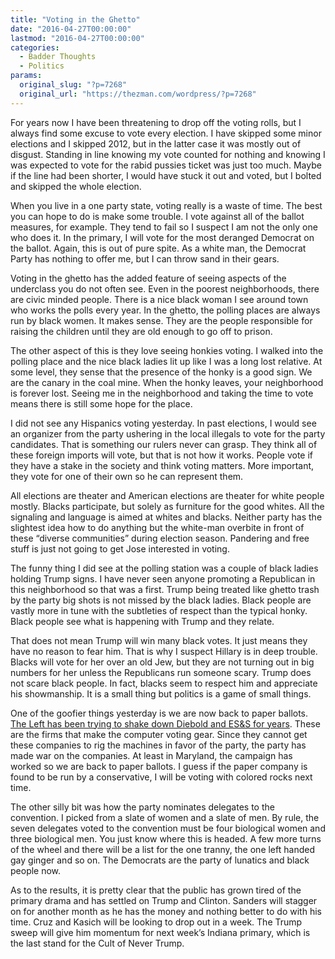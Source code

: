 ```yaml
---
title: "Voting in the Ghetto"
date: "2016-04-27T00:00:00"
lastmod: "2016-04-27T00:00:00"
categories:
  - Badder Thoughts
  - Politics
params:
  original_slug: "?p=7268"
  original_url: "https://thezman.com/wordpress/?p=7268"
---
```


For years now I have been threatening to drop off the voting rolls, but
I always find some excuse to vote every election. I have skipped some
minor elections and I skipped 2012, but in the latter case it was mostly
out of disgust. Standing in line knowing my vote counted for nothing and
knowing I was expected to vote for the rabid pussies ticket was just too
much. Maybe if the line had been shorter, I would have stuck it out and
voted, but I bolted and skipped the whole election.

When you live in a one party state, voting really is a waste of time.
The best you can hope to do is make some trouble. I vote against all of
the ballot measures, for example. They tend to fail so I suspect I am
not the only one who does it. In the primary, I will vote for the most
deranged Democrat on the ballot. Again, this is out of pure spite. As a
white man, the Democrat Party has nothing to offer me, but I can throw
sand in their gears.

Voting in the ghetto has the added feature of seeing aspects of the
underclass you do not often see. Even in the poorest neighborhoods,
there are civic minded people. There is a nice black woman I see around
town who works the polls every year. In the ghetto, the polling places
are always run by black women. It makes sense. They are the people
responsible for raising the children until they are old enough to go off
to prison.

The other aspect of this is they love seeing honkies voting. I walked
into the polling place and the nice black ladies lit up like I was a
long lost relative. At some level, they sense that the presence of the
honky is a good sign. We are the canary in the coal mine. When the honky
leaves, your neighborhood is forever lost. Seeing me in the neighborhood
and taking the time to vote means there is still some hope for the
place.

I did not see any Hispanics voting yesterday. In past elections, I would
see an organizer from the party ushering in the local illegals to vote
for the party candidates. That is something our rulers never can grasp.
They think all of these foreign imports will vote, but that is not how
it works. People vote if they have a stake in the society and think
voting matters. More important, they vote for one of their own so he can
represent them.

All elections are theater and American elections are theater for white
people mostly. Blacks participate, but solely as furniture for the good
whites. All the signaling and language is aimed at whites and blacks.
Neither party has the slightest idea how to do anything but the
white-man overbite in front of these “diverse communities” during
election season. Pandering and free stuff is just not going to get Jose
interested in voting.

The funny thing I did see at the polling station was a couple of black
ladies holding Trump signs. I have never seen anyone promoting a
Republican in this neighborhood so that was a first. Trump being treated
like ghetto trash by the party big shots is not missed by the black
ladies. Black people are vastly more in tune with the subtleties of
respect than the typical honky. Black people see what is happening with
Trump and they relate.

That does not mean Trump will win many black votes. It just means they
have no reason to fear him. That is why I suspect Hillary is in deep
trouble. Blacks will vote for her over an old Jew, but they are not
turning out in big numbers for her unless the Republicans run someone
scary. Trump does not scare black people. In fact, blacks seem to
respect him and appreciate his showmanship. It is a small thing but
politics is a game of small things.

One of the goofier things yesterday is we are now back to paper ballots.
[The Left has been trying to shake down Diebold and ES&S for
years](http://www.motherjones.com/politics/2004/03/diebolds-political-machine).
These are the firms that make the computer voting gear. Since they
cannot get these companies to rig the machines in favor of the party,
the party has made war on the companies. At least in Maryland, the
campaign has worked so we are back to paper ballots. I guess if the
paper company is found to be run by a conservative, I will be voting
with colored rocks next time.

The other silly bit was how the party nominates delegates to the
convention. I picked from a slate of women and a slate of men. By rule,
the seven delegates voted to the convention must be four biological
women and three biological men. You just know where this is headed. A
few more turns of the wheel and there will be a list for the one tranny,
the one left handed gay ginger and so on. The Democrats are the party of
lunatics and black people now.

As to the results, it is pretty clear that the public has grown tired of
the primary drama and has settled on Trump and Clinton. Sanders will
stagger on for another month as he has the money and nothing better to
do with his time. Cruz and Kasich will be looking to drop out in a week.
The Trump sweep will give him momentum for next week’s Indiana primary,
which is the last stand for the Cult of Never Trump.
